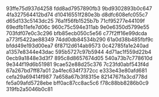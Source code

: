 93ffe75d937d4258
fdd8ad7957890fb3
9bd9302893b0c647
4fa327564412bd74
d10416551f280e3b
d8dfc608efc055c7
d65d133c5143dc25
76a1f56fb1525b7b
71cf95277e44109f
69edfb11efe7d06c
960c75c594e311ab
9e0e6350d5799e55
703fdf07e0c3c296
bfb85ecb050c5e56
c77f2ff16e99dcda
a773f5422ae88349
74dd0db84534b290
61a0d38b485fbf9c
bfdd49e193d00ea7
6f8712d614ab9573
0c42785fa1e240ad
a1357e8344e43dac
595b5727c97b5944
4d71ac1f559d22b4
0ecb9a1848e3d3f7
895c8d8657674d05
540a73b7c778610d
9e344f19d6b51981
9cae52e88d25c376
7c23fd0abf543f4d
67a267bd7ff87a01
2a4fec634f7372cc
e333e43e80afd681
cefa29a69414f987
7a658a67b3f8315e
8214767fa3cd778d
fe5a09afd5728ebe
bff0ac87cc8ac5c6
f78c88bb8286b0c9
319fb2a5046b0c81
